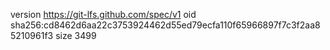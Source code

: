 version https://git-lfs.github.com/spec/v1
oid sha256:cd8462d6aa22c3753924462d55ed79ecfa110f65966897f7c3f2aa85210961f3
size 3499
